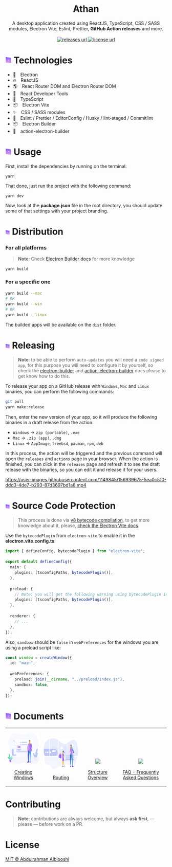 <h1 align="center">Athan</h1>

<p align="center">A desktop application created using ReactJS, TypeScript, CSS / SASS modules, Electron Vite, Eslint, Prettier, <strong>GitHub Action releases</strong> and more.
  <br/><br/>
  <!-- Version -->
  <a href="https://github.com/bo3ouf/athan/releases">
     <img alt="releases url" src="https://img.shields.io/github/v/release/bo3ouf/athan?style=for-the-badge&labelColor=1C1E26&color=99EDC3"/>
  </a>  
  <!-- License -->
  <a href="https://github.com/bo3ouf/athan/blob/main/LICENSE">
    <img alt="license url" src="https://img.shields.io/badge/license%20-MIT-1C1E26?style=for-the-badge&labelColor=1C1E26&color=99EDC3"/>
  </a>
</p>

# <img src="./docs/images/bullet.svg" width="19" /> Technologies

- 🔋 Electron
- 🔥 ReactJS
- 🌎 React Router DOM and Electron Router DOM
- 🧐 React Developer Tools
- 💙 TypeScript
- 📦 Electron Vite
- ✨ CSS / SASS modules
- 💫 Eslint / Prettier / EditorConfig / Husky / lint-staged / Commitlint
- 📦 Electron Builder
- 🔮 action-electron-builder

# <img src="./docs/images/bullet.svg" width="19" /> Usage

First, install the dependencies by running on the terminal:

```
yarn
```

That done, just run the project with the following command:

```
yarn dev
```

Now, look at the **package.json** file in the root directory, you should update some of that settings with your project branding.

# <img src="./docs/images/bullet.svg" width="14" /> Distribution

### For all platforms

> **Note**: Check [Electron Builder docs](https://www.electron.build/cli) for more knowledge

```
yarn build
```

### For a specific one

```bash
yarn build --mac
# OR
yarn build --win
# OR
yarn build --linux
```

The builded apps will be available on the `dist` folder.

# <img src="./docs/images/bullet.svg" width="14" /> Releasing

> **Note**: to be able to perform `auto-updates` you will need a `code signed app`, for this purpose you will need to configure it by yourself, so check the [electron-builder](https://www.electron.build/code-signing) and [action-electron-builder](https://github.com/samuelmeuli/action-electron-builder#code-signing) docs please to get know how to do this.

To release your app on a GitHub release with `Windows`, `Mac` and `Linux` binaries, you can perform the following commands:

```bash
git pull
yarn make:release
```

Then, enter the new version of your app, so it will produce the following binaries in a draft release from the action:

- `Windows` &#8594; `zip (portable)`, `.exe`
- `Mac` &#8594; `.zip (app)`, `.dmg`
- `Linux` &#8594; `AppImage`, `freebsd`, `pacman`, `rpm`, `deb`

In this process, the action will be triggered and the previous command will open the `releases` and `actions` page in your browser. When the action is finished, you can click in the `releases` page and refresh it to see the draft release with the binaries, so you can edit it and release it for your users.

https://user-images.githubusercontent.com/1149845/156939675-5ea0c510-ddd3-4de7-b293-87d3697bd1a8.mp4

# <img src="./docs/images/bullet.svg" width="14" /> Source Code Protection

> This process is done via [v8 bytecode compilation](https://nodejs.org/api/vm.html#vm_script_createcacheddata), to get more knowledge about it, please, [check the Electron Vite docs](https://evite.netlify.app/guide/source-code-protection.html).

Use the `bytecodePlugin` from `electron-vite` to enable it in the **electron.vite.config.ts**:

```ts
import { defineConfig, bytecodePlugin } from "electron-vite";

export default defineConfig({
  main: {
    plugins: [tsconfigPaths, bytecodePlugin()],
  },

  preload: {
    // Note: you will get the following warning using bytecodePlugin in the preload script in production build: "The vm module of Node.js is deprecated in the renderer process and will be removed", is up to you to keep bytecodePlugin here. Also, keep following the Electron Vite docs for more updates about this plugin!
    plugins: [tsconfigPaths, bytecodePlugin()],
  },

  renderer: {
    // ...
  },
});
```

Also, `sandbox` should be `false` in `webPreferences` for the windows you are using a preload script like:

```ts
const window = createWindow({
  id: "main",

  webPreferences: {
    preload: join(__dirname, "../preload/index.js"),
    sandbox: false,
  },
});
```

# <img src="./docs/images/bullet.svg" width="19" /> Documents

<table >
  <tr>
    <td valign="bottom">
      <p align="center">
        <a href="./docs/CREATING_WINDOWS.md">
          <img src="./docs/images/creating-windows.svg" height="96" align="center" />
        </a>
        <br/><br/>
        <a href="./docs/CREATING_WINDOWS.md">Creating Windows</a>
      </p>
    </td>
    <td valign="bottom">
      <p align="center">
        <a href="./docs/ROUTING.md">
          <img src="./docs/images/routing.svg" height="96" align="center" />
        </a>
        <br/><br/>
        <a href="./docs/ROUTING.md">Routing</a>
      </p>
    </td>
    <td valign="bottom">
      <p align="center">
        <a href="./docs/STRUCTURE.md">
          <img src="./docs/images/understanding.svg" height="96" align="center" />
        </a>
        <br/><br/>
        <a href="./docs/STRUCTURE.md">Structure Overview</a>
      </p>
    </td>
    <td valign="bottom">
      <p align="center">
        <a href="./docs/FAQ.md">
          <img src="./docs/images/faq.svg" height="96" align="center" />
        </a>
        <br/><br/>
        <a href="./docs/FAQ.md">FAQ - Frequently Asked Questions</a>
      </p>
    </td>
  </tr>
</table>

# Contributing

> **Note**: contributions are always welcome, but always **ask first**, — please — before work on a PR.

# License

[MIT © Abdulrahman Alblooshi](https://github.com/bo3ouf/athan/blob/main/LICENSE)
